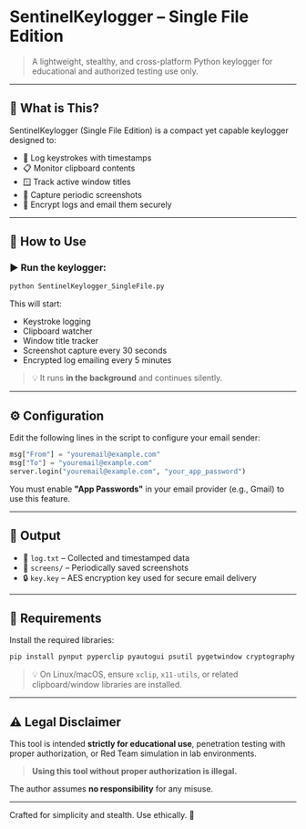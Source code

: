 # SentinelKeylogger – Single File Edition

> A lightweight, stealthy, and cross-platform Python keylogger for educational and authorized testing use only.

---

## 🧠 What is This?

SentinelKeylogger (Single File Edition) is a compact yet capable keylogger designed to:

- 🧠 Log keystrokes with timestamps  
- 📋 Monitor clipboard contents  
- 🪟 Track active window titles  
- 📸 Capture periodic screenshots  
- 🔐 Encrypt logs and email them securely

---

## 🚀 How to Use

### ▶️ Run the keylogger:
```bash
python SentinelKeylogger_SingleFile.py
```

This will start:

- Keystroke logging  
- Clipboard watcher  
- Window title tracker  
- Screenshot capture every 30 seconds  
- Encrypted log emailing every 5 minutes

> 💡 It runs **in the background** and continues silently.

---

## ⚙️ Configuration

Edit the following lines in the script to configure your email sender:

```python
msg["From"] = "youremail@example.com"
msg["To"] = "youremail@example.com"
server.login("youremail@example.com", "your_app_password")
```

You must enable **"App Passwords"** in your email provider (e.g., Gmail) to use this feature.

---

## 📂 Output

- 🔑 `log.txt` – Collected and timestamped data  
- 📸 `screens/` – Periodically saved screenshots  
- 🔒 `key.key` – AES encryption key used for secure email delivery

---

## 🧰 Requirements

Install the required libraries:

```bash
pip install pynput pyperclip pyautogui psutil pygetwindow cryptography pillow
```

> 💡 On Linux/macOS, ensure `xclip`, `x11-utils`, or related clipboard/window libraries are installed.

---

## ⚠️ Legal Disclaimer

This tool is intended **strictly for educational use**, penetration testing with proper authorization, or Red Team simulation in lab environments.

> **Using this tool without proper authorization is illegal.**

The author assumes **no responsibility** for any misuse.

---

Crafted for simplicity and stealth. Use ethically. 🧠
